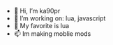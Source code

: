- 👋 Hi, I’m ka90pr
- 👀 I’m working on: lua, javascript
- 🌱 My favorite is lua
- 📫 Im making moblie mods
